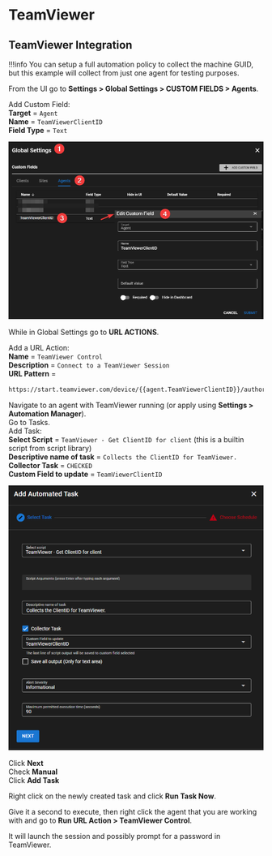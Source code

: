# TeamViewer

## TeamViewer Integration

!!!info
     You can setup a full automation policy to collect the machine GUID, but this example will collect from just one agent for testing purposes.

From the UI go to **Settings > Global Settings > CUSTOM FIELDS > Agents**.

Add Custom Field:</br>
**Target** = `Agent`</br>
**Name** = `TeamViewerClientID`</br>
**Field Type** = `Text`</br>

![Service Name](images/3rdparty_teamviewer1.png)

While in Global Settings go to **URL ACTIONS**.

Add a URL Action:</br>
**Name** = `TeamViewer Control`</br>
**Description** = `Connect to a TeamViewer Session`</br>
**URL Pattern** =

```html
https://start.teamviewer.com/device/{{agent.TeamViewerClientID}}/authorization/password/mode/control
```

Navigate to an agent with TeamViewer running (or apply using **Settings > Automation Manager**).</br>
Go to Tasks.</br>
Add Task:</br>
**Select Script** = `TeamViewer - Get ClientID for client` (this is a builtin script from script library)</br>
**Descriptive name of task** = `Collects the ClientID for TeamViewer.`</br>
**Collector Task** = `CHECKED`</br>
**Custom Field to update** = `TeamViewerClientID`</br>

![Service Name](images/3rdparty_teamviewer2.png)

Click **Next**</br>
Check **Manual**</br>
Click **Add Task**

Right click on the newly created task and click **Run Task Now**.

Give it a second to execute, then right click the agent that you are working with and go to **Run URL Action > TeamViewer Control**.

It will launch the session and possibly prompt for a password in TeamViewer.
